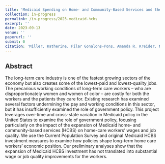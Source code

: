 ```yaml
---
title: 'Medicaid Spending on Home- and Community-Based Services and the Economic Status of Home Care Workers'
collection: in-progress
permalink: /in-progress/2023-medicaid-hcbs
excerpt: ''
date: 2023-09-13
venue: ''
paperurl: ''
submit: 0
citation: 'Miller, Katherine, Pilar Gonalons-Pons, Amanda R. Kreider, Norma B. Coe, Allison K. Hoffman, and Katherine Rohde. 2023. &quot;Medicaid Spending on Home- and Community-Based Services and the Economic Status of Home Care Workers.&quot; In preparation. University of Pennsylvania.'
---
```

## Abstract 
The long-term care industry is one of the fastest growing sectors of the economy but also creates some of the lowest-paid and lowest-quality jobs. The precarious working conditions of long-term care workers – who are disproportionately women and women of color – are costly for both the workers and the patients they care for. Existing research has examined several factors undermining the pay and working conditions in this sector, but it has insufficiently examined the role of government policy. This project leverages over-time and cross-state variation in Medicaid policy in the United States to examine the role of government policy, focusing particularly on the impact of the expansion of Medicaid home- and community-based services (HCBS) on home-care workers’ wages and job quality. We use the Current Population Survey and original Medicaid HCBS investment measures to examine how policies shape long-term home care workers’ economic position. Our preliminary analyses show that the expansion of Medicaid HCBS investment has not translated into substantial wage or job quality improvements for the workers. 
